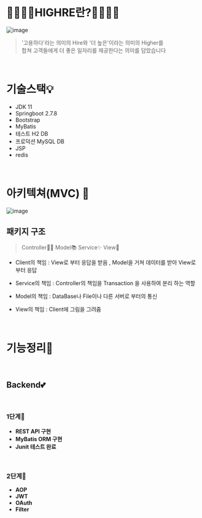 <!-- # Springboot-MyBatis-Recruitment-Project -->
<h1> 👩‍👩‍👦‍👦HIGHRE란?👩‍👩‍👦‍👦 <br></h1>

![image](https://user-images.githubusercontent.com/122351733/223630188-a70350c4-3496-4705-bfe3-c031f68d27f3.png)


>'고용하다'라는 의미의 Hire와 '더 높은'이라는 의미의 Higher를
><br>합쳐 고객들에게 더 좋은 일자리를 제공한다는 의미를 담았습니다

<br> 

# 기술스택💡
- JDK 11
- Springboot 2.7.8
- Bootstrap
- MyBatis
- 테스트 H2 DB
- 프로덕션 MySQL DB
- JSP
- redis

<br>

# 아키텍쳐(MVC) 💫

![image](https://user-images.githubusercontent.com/122351733/223648466-ee6ce325-64b3-4f82-888b-5d627e5e55fe.png)

## 패키지 구조
> Controller👩‍💻 Model📚 Service✨ View🎨

- Client의 책임 : View로 부터 응답을 받음 , Model을 거쳐 데이터를 받아 View로 부터 응답

- Service의 책임 : Controller의 책임을 Transaction 을 사용하여 분리 하는 역할 

- Model의 책임 :  DataBase나 File이나 다른 서버로 부터의 통신

- View의 책임 : Client에 그림을 그려줌


<br>

# 기능정리📝
<br>

## <strong>Backend💕
<br>

### 1단계💛

- REST API 구현
- MyBatis ORM 구현
- Junit 테스트 완료

<br>

### 2단계💚

- AOP 
- JWT
- OAuth
- Filter

